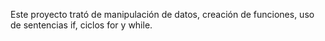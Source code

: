 Este proyecto trató de manipulación de datos, creación de funciones, uso de sentencias if, ciclos for y while.
